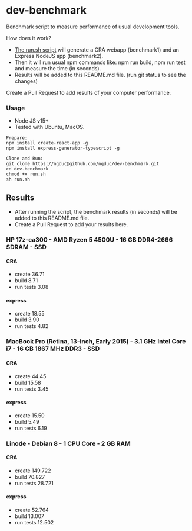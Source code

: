 # dev-benchmark

Benchmark script to measure performance of usual development tools.

How does it work?

- [The run.sh script](./run.sh) will generate a CRA webapp (benchmark1) and an Express NodeJS app (benchmark2).
- Then it will run usual npm commands like: npm run build, npm run test and measure the time (in seconds).
- Results will be added to this README.md file. (run git status to see the changes)

Create a Pull Request to add results of your computer performance.

### Usage

- Node JS v15+
- Tested with Ubuntu, MacOS.

```
Prepare:
npm install create-react-app -g
npm install express-generator-typescript -g

Clone and Run:
git clone https://ngduc@github.com/ngduc/dev-benchmark.git
cd dev-benchmark
chmod +x run.sh
sh run.sh
```

## Results

- After running the script, the benchmark results (in seconds) will be added to this README.md file.
- Create a Pull Request to add your results here.

### HP 17z-ca300 - AMD Ryzen 5 4500U - 16 GB DDR4-2666 SDRAM - SSD

#### CRA

- create
  36.71
- build
  8.71
- run tests
  3.08

#### express

- create
  18.55
- build
  3.90
- run tests
  4.82

### MacBook Pro (Retina, 13-inch, Early 2015) - 3.1 GHz Intel Core i7 - 16 GB 1867 MHz DDR3 - SSD

#### CRA

- create
  44.45
- build
  15.58
- run tests
  3.45

#### express

- create
  15.50
- build
  5.49
- run tests
  6.19

### Linode - Debian 8 - 1 CPU Core - 2 GB RAM

#### CRA

- create
149.722
- build
70.827
- run tests
28.721

#### express

- create
52.764
- build
13.007
- run tests
12.502
